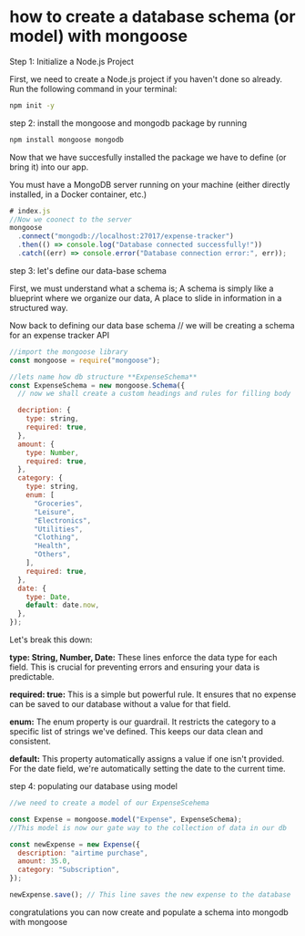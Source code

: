 # how to create a database schema (or model) with mongoose

Step 1: Initialize a Node.js Project

First, we need to create a Node.js project if you haven't done so already. Run the following command in your terminal:

```sh
npm init -y
```

step 2: install the mongoose and mongodb package by running

```sh
npm install mongoose mongodb
```

Now that we have succesfully installed the package we have to define (or bring it) into our app.

You must have a MongoDB server running on your machine (either directly installed, in a Docker container, etc.)

```js
# index.js
//Now we coonect to the server
mongoose
  .connect("mongodb://localhost:27017/expense-tracker")
  .then(() => console.log("Database connected successfully!"))
  .catch((err) => console.error("Database connection error:", err));
```

step 3: let's define our data-base schema

First, we must understand what a schema is; A schema is simply like a blueprint where we organize our data, A place to slide in information in a structured way.

Now back to defining our data base schema
// we will be creating a schema for an expense tracker API

```js
//import the mongoose library
const mongoose = require("mongoose");

//lets name how db structure **ExpenseSchema**
const ExpenseSchema = new mongoose.Schema({
  // now we shall create a custom headings and rules for filling body

  decription: {
    type: string,
    required: true,
  },
  amount: {
    type: Number,
    required: true,
  },
  category: {
    type: string,
    enum: [
      "Groceries",
      "Leisure",
      "Electronics",
      "Utilities",
      "Clothing",
      "Health",
      "Others",
    ],
    required: true,
  },
  date: {
    type: Date,
    default: date.now,
  },
});
```

Let's break this down:

**type: String, Number, Date:** These lines enforce the data type for each field. This is crucial for preventing errors and ensuring your data is predictable.

**required: true:** This is a simple but powerful rule. It ensures that no expense can be saved to our database without a value for that field.

**enum:** The enum property is our guardrail. It restricts the category to a specific list of strings we've defined. This keeps our data clean and consistent.

**default:** This property automatically assigns a value if one isn't provided. For the date field, we're automatically setting the date to the current time.

step 4: populating our database using model

```js
//we need to create a model of our ExpenseScehema

const Expense = mongoose.model("Expense", ExpenseSchema);
//This model is now our gate way to the collection of data in our db

const newExpense = new Expense({
  description: "airtime purchase",
  amount: 35.0,
  category: "Subscription",
});

newExpense.save(); // This line saves the new expense to the database
```

congratulations you can now create and populate a schema into mongodb with mongoose
